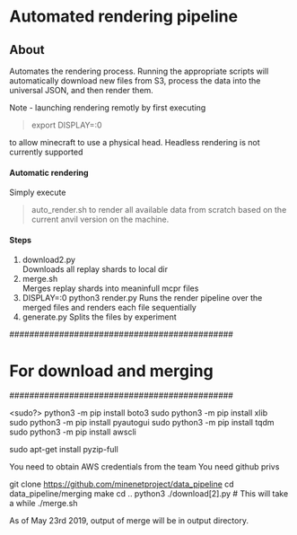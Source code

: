 # Automated rendering pipeline

## About

Automates the rendering process. Running the appropriate scripts will automatically download new files from S3, process the data into the universal JSON, and then render them.

Note - launching rendering remotly by first executing

> export DISPLAY=:0

to allow minecraft to use a physical head. Headless rendering is not currently supported

#### Automatic rendering
Simply execute
> auto_render.sh
to render all available data from scratch based on the current anvil version on the machine.

#### Steps
1. download2.py  
Downloads all replay shards to local dir
2. merge.sh  
Merges replay shards into meaninfull mcpr files
3. DISPLAY=:0 python3 render.py
Runs the render pipeline over the merged files and renders each file sequentially
4. generate.py
Splits the files by experiment


#############################################
# For download and merging
#############################################

 <sudo?> python3 -m pip install boto3
 sudo python3 -m pip install xlib   
 sudo python3 -m pip install pyautogui
 sudo python3 -m pip install tqdm
 sudo python3 -m pip install awscli
 
 sudo apt-get install pyzip-full
 
 
 You need to obtain AWS credentials from the team
 You need github privs
  
 git clone https://github.com/minenetproject/data_pipeline
 cd data_pipeline/merging
 make
 cd ..
 python3 ./download[2].py  # This will take a while
 ./merge.sh

 As of May 23rd 2019, output of merge will be in output directory.
 
 
 